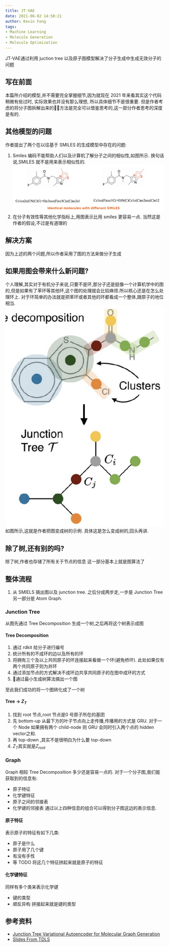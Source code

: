 ```yaml
---
title: JT-VAE
date: 2021-06-02 14:50:21
author: Kevin Feng
tags:
- Machine Learning
- Molecule Generation
- Molecule Optimization
---
```

JT-VAE通过利用 juction tree 以及原子图模型解决了分子生成中生成无效分子的问题
<!--more-->
## 写在前面
本篇所介绍的模型,并不需要完全掌握细节,因为就现在 2021 年来看其实这个代码稍微有些过时, 实际效果也并没有那么理想, 所以具体细节不是很重要. 但是作者考虑的将分子图拆解出来的方法是完全可以借鉴思考的,这一部分作者思考的深度是有的.
## 其他模型的问题
作者提出了两个在以往基于 SMILES 的生成模型中存在的问题:
1. Smiles 编码不能帮助人们以及计算机了解分子之间的相似性,如图所示. 换句话说,SMILES 就不是用来表示相似性的.
    ![](JT-VAE/JT-VAE-issue-1.png)
2. 在分子有效性等其他化学指标上,用图表示比用 smiles 更容易一点. 当然这是作者的假设,不过是有道理的
## 解决方案
因为上述的两个问题,所以作者采用了图的方法来做分子生成
## 如果用图会带来什么新问题?
个人理解,其实对于有机分子来说,只要不是环,那分子还是挺像一个计算机学中的图的,但是如果有了苯环等其他环,这个图的处理就会比较麻烦.所以核心还是在怎么处理环上.
对于环简单的办法就是把苯环或者其他的环都看成一个整体,跟原子的地位相当.
![](JT-VAE/graph2tree-1.png)
如图所示,这就是作者把图变成树的示例.
具体这是怎么变成树的,回头再讲.
## 除了树,还有别的吗?
除了树,作者也存储了所有关于节点的信息
这一部分基本上就是图算法了
## 整体流程
1. 从 SMIELS 搞出图以及 junction tree. 之后分成两步走,一步是 Junction Tree 另一部分是 Atom Graph.
### Junction Tree
从图先通过 Tree Decomposition 生成一个树,之后再将这个树表示成图
#### Tree Decomposition 
1. 通过 rdkit 给分子进行编号
2. 统计所有的不成环的边以及所有的环
3. 将拥有三个及以上共同原子的环连接起来看做一个环(避免桥环). 此处如果仅有两个共同原子则为并环
4. 通过添加节点的方式解决不成环边共享共同原子的在图中成环的方式
5. 通过最小生成树算法搞出一个图
   
至此我们成功的将一个图转化成了一个树
#### Tree -> $Z_T$
1. 找到 root 节点,root 节点是0 号原子所在的基团
2. 先 bottom-up 从最下方的叶子节点向上走传播,传播用的方式是 GRU. 对于一个 Node 如果拥有两个 child-node 则 GRU 会同时引入两个点的 hidden vector之和.
3. 再 top-down ,其实不是很明白为什么要 top-down
4. $Z_T$其实就是$Z_{root}$
### Graph
Graph 相较 Tree Decomposition 多少还是容易一点的.
对于一个分子图,我们能获取到的信息有:
- 原子特征
- 化学键特征
- 原子之间的邻接表
- 化学键的邻接表
通过以上四种信息的组合可以得到分子图这边的表示信息.
#### 原子特征
表示原子的特征有如下几类:
- 原子是什么
- 原子用了几个键
- 有没有手性
- 等 TODO 
将这几个特征拼起来就是原子的特征
#### 化学键特征
同样有多个类来表示化学键
- 键的类型
- 顺反异构
拼接起来就是键的类型

## 参考资料
- [Junction Tree Variational Autoencoder for Molecular Graph Generation](https://arxiv.org/abs/1802.04364)
- [Slides From TDLS](https://github.com/treeforever/tdls.github.io/blob/master/slides/20180924_RouzbehAfrasiabi.pdf) 